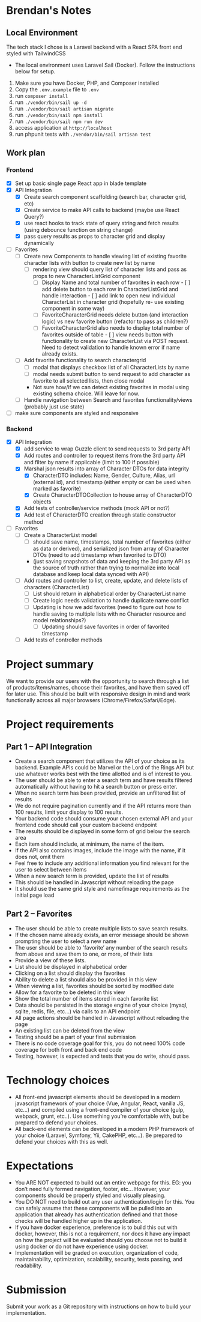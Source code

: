 # Brendan's Notes

## Local Environment
The tech stack I chose is a Laravel backend with a React SPA front end styled with TailwindCSS
- The local environment uses Laravel Sail (Docker). Follow the instructions below for setup.
1. Make sure you have Docker, PHP, and Composer installed
2. Copy the `.env.example` file to `.env`
3. run `composer install`
4. run `./vendor/bin/sail up -d`
5. run `./vendor/bin/sail artisan migrate`
6. run `./vendor/bin/sail npm install`
7. run `./vendor/bin/sail npm run dev`
8. access application at `http://localhost`
9. run phpunit tests with `./vendor/bin/sail artisan test`
## Work plan

### Frontend

- [x] Set up basic single page React app in blade template
- [x] API Integration
    - [x] Create search component scaffolding (search bar, character grid, etc)
    - [x] Create service to make API calls to backend (maybe use React Query?)
    - [x] use react hooks to track state of query string and fetch results (using debounce function on string change)
    - [x] pass query results as props to character grid and display dynamically
- [ ] Favorites
    - [ ] Create new Components to handle viewing list of existing favorite character lists with button to create new list by name
         - [ ] rendering view should query list of character lists and pass as props to new CharacterListGrid component
           - [ ] Display Name and total number of favorites in each row
          - [ ] add delete button to each row in CharacterListGrid and handle interaction
          - [ ] add link to open new individual CharacterList in character grid (hopefully re- use existing component in some way)
            - [ ] FavoriteCharacterGrid needs delete button (and interaction logic) vs new favorite button (refactor to pass as children?)
            - [ ] FavoriteCharacterGrid also needs to display total number of favorites outside of table
          - [ ] view needs button with functionality to create new CharacterList via POST request. Need to detect validation to handle known error if name already exists.
    - [ ] Add favorite functionality to search charactergrid
        - [ ] modal that displays checkbox list of all CharacterLists by name
        - [ ] modal needs submit button to send request to add character as favorite to all selected lists, then close modal
        -  Not sure how/if we can detect existing favorites in modal using existing schema choice. Will leave for now.
    - [ ] Handle navigation between Search and favorites functionality/views (probably just use state)
-  [ ] make sure components are styled and responsive

### Backend

- [x] API Integration
    - [x] add service to wrap Guzzle client to send requests to 3rd party API
    - [x] Add routes and controller to request items from the 3rd party API and filter by name if applicable (limit to 100 if possible)
    - [x] Marshal json results into array of Character DTOs for data integrity
      - [x] CharacterDTO includes: Name, Gender, Culture, Alias, url (external id), and timestamp (either empty or can be used when marked as favorite)
      - [x] Create CharacterDTOCollection to house array of CharacterDTO objects
    - [x] Add tests of controller/service methods (mock API or not?)
    - [x] Add test of CharacterDTO creation through static constructor method
- [ ] Favorites
    - [ ] Create a CharacterList model
        - [ ] should save name, timestamps, total number of favorites (either as data or derived), and serialized json from array of Character DTOs (need to add timestamp when favorited to DTO)
        -  (just saving snapshots of data and keeping the 3rd party API as the source of truth rather than trying to normalize into local database and keep local data synced with API)
    - [ ] Add routes and controller to list, create, update, and delete lists of characters (CharacterList)
        - [ ] List should return in alphabetical order by CharacterList name
        - [ ] Create logic needs validation to handle duplicate name conflict
        - [ ] Updating is how we add favorites (need to figure out how to handle saving to multiple lists with no Character resource and model relationships?)
          - [ ] Updating should save favorites in order of favorited timestamp
    - [ ] Add tests of controller methods

# Project summary
We want to provide our users with the opportunity to search through a list of products/items/names, choose their favorites, and have them saved off for later use. This should be built with responsive design in mind and work functionally across all major browsers (Chrome/Firefox/Safari/Edge).
# Project requirements
## Part 1 – API Integration
- Create a search component that utilizes the API of your choice as its backend. Example APIs could be Marvel or the Lord of the Rings API but use whatever works best with the time allotted and is of interest to you.
- The user should be able to enter a search term and have results filtered automatically without having to hit a search button or press enter.
- When no search term has been provided, provide an unfiltered list of results
- We do not require pagination currently and if the API returns more than 100 results, limit your display to 100 results.
- Your backend code should consume your chosen external API and your frontend code should call your custom backend endpoint
- The results should be displayed in some form of grid below the search area
- Each item should include, at minimum, the name of the item.
- If the API also contains images, include the image with the name, if it does not, omit them
- Feel free to include any additional information you find relevant for the user to select between items
- When a new search term is provided, update the list of results
- This should be handled in Javascript without reloading the page
- It should use the same grid style and name/image requirements as the initial page load
## Part 2 – Favorites
- The user should be able to create multiple lists to save search results.
- If the chosen name already exists, an error message should be shown prompting the user to select a new name
- The user should be able to 'favorite’ any number of the search results from above and save them to one, or more, of their lists
- Provide a view of these lists.
- List should be displayed in alphabetical order
- Clicking on a list should display the favorites
- Ability to delete a list should also be provided in this view
- When viewing a list, favorites should be sorted by modified date
- Allow for a favorite to be deleted in this view
- Show the total number of items stored in each favorite list
- Data should be persisted in the storage engine of your choice (mysql, sqlite, redis, file, etc…) via calls to an API endpoint
- All page actions should be handled in Javascript without reloading the page
- An existing list can be deleted from the view
- Testing should be a part of your final submission
- There is no code coverage goal for this, you do not need 100% code coverage for both front and back end code
- Testing, however, is expected and tests that you do write, should pass.
# Technology choices
- All front-end javascript elements should be developed in a modern javascript framework of your choice (Vue, Angular, React, vanilla JS, etc…) and compiled using a front-end compiler of your choice (gulp, webpack, grunt, etc..). Use something you’re comfortable with, but be prepared to defend your choices.
- All back-end elements can be developed in a modern PHP framework of your choice (Laravel, Symfony, Yii, CakePHP, etc…). Be prepared to defend your choices with this as well.
# Expectations
- You ARE NOT expected to build out an entire webpage for this. EG: you don’t need fully formed navigation, footer, etc... However, your components should be properly styled and visually pleasing.
- You DO NOT need to build out any user authentication/login for this. You can safely assume that these components will be pulled into an application that already has authentication defined and that those checks will be handled higher up in the application.
- If you have docker experience, preference is to build this out with docker, however, this is not a requirement, nor does it have any impact on how the project will be evaluated should you choose not to build it using docker or do not have experience using docker.
- Implementation will be graded on execution, organization of code, maintainability, optimization, scalability, security, tests passing, and readability.
# Submission
Submit your work as a Git repository with instructions on how to build your implementation.




